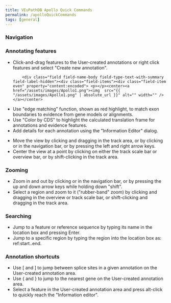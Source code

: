 ```yaml
---
title: VEuPathDB Apollo Quick Commands
permalink: /apolloQuickCommands
tags: [general]
---
```


<h3>Navigation</h3>

<h3>Annotating features</h3>
<ul> 
<li>Click-and-drag features to the User-created annotations or right click features and select "Create new annotation".</li> 
        
        <div class="field field-name-body field-type-text-with-summary field-label-hidden"><div class="field-items"><div class="field-item even" property="content:encoded"> <p></p><center><a href="/assets/images/Apollo1.png"><img  src="{{ "/assets/images/Apollo1.png" | absolute_url }}" alt="" width="" /></a></center>

        
<li> Use "edge matching" function, shown as red highlight, to match exon boundaries to evidence from gene models or alignments.</li> 
<li>Use "Color by CDS" to highlight the calculated translation frame for annotations and evidence features.</li> 
<li>Add details for each annotation using the "Information Editor" dialog.
</li> 
</ul>

<ul> 
<li>Move the view by clicking and dragging in the track area, or by clicking or in the navigation bar, or by pressing the left and right arrow keys.</li> 
<li>Center the view at a point by clicking on either the track scale bar or overview bar, or by shift-clicking in the track area.</li> 
</ul>

<h3>Zooming</h3>
<ul> 
<li>Zoom in and out by clicking or in the navigation bar, or by pressing the up and down arrow keys while holding down "shift".</li> 
<li>Select a region and zoom to it ("rubber-band" zoom) by clicking and dragging in the overview or track scale bar, or shift-clicking and dragging in the track area.</li> 
</ul>
        
        
<h3>Searching</h3>
<ul> 
<li> Jump to a feature or reference sequence by typing its name in the location box and pressing Enter.</li> 
<li>Jump to a specific region by typing the region into the location box as: ref:start..end.</li> 
</ul>
      
        
       
       
<h3>Annotation shortcuts</h3>
<ul> 
<li>Use [ and ] to jump between splice sites in a given annotation on the User-created annotation area.</li> 
<li>Use { and } to jump to the nearest gene on the User-created annotation area.</li> 
<li>Select a feature in the User-created annotation area and press alt-click to quickly reach the "Information editor". </li> 
</ul>
        
        
        
